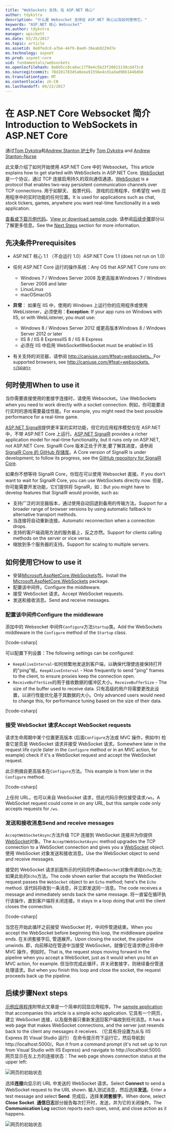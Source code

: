 ```yaml
---
title: "WebSockets 支持，在 ASP.NET 核心"
author: tdykstra
description: "什么是 Websocket 支持在 ASP.NET 核心以及如何使用它。"
keywords: "ASP.NET 核心 Websocket"
ms.author: tdykstra
manager: wpickett
ms.date: 03/25/2017
ms.topic: article
ms.assetid: 0e0fedcd-a7b4-4479-8ae0-36eab0229d7e
ms.technology: aspnet
ms.prod: aspnet-core
uid: fundamentals/websockets
ms.openlocfilehash: 8a6b5cc8ca8ac17f0e4c5b23f20013130cd472c8
ms.sourcegitcommit: 78d28178345a0eea91556e4cd1adad98b1446db8
ms.translationtype: MT
ms.contentlocale: zh-CN
ms.lasthandoff: 09/22/2017
---
```

# <a name="introduction-to-websockets-in-aspnet-core"></a><span data-ttu-id="43241-104">在 ASP.NET Core Websocket 简介</span><span class="sxs-lookup"><span data-stu-id="43241-104">Introduction to WebSockets in ASP.NET Core</span></span>

<span data-ttu-id="43241-105">通过[Tom Dykstra](https://github.com/tdykstra)和[Andrew Stanton 护士](https://github.com/anurse)</span><span class="sxs-lookup"><span data-stu-id="43241-105">By [Tom Dykstra](https://github.com/tdykstra) and [Andrew Stanton-Nurse](https://github.com/anurse)</span></span>

<span data-ttu-id="43241-106">此文章介绍了如何开始使用 ASP.NET Core 中的 Websocket。</span><span class="sxs-lookup"><span data-stu-id="43241-106">This article explains how to get started with WebSockets in ASP.NET Core.</span></span> <span data-ttu-id="43241-107">[WebSocket](https://wikipedia.org/wiki/WebSocket)是一个协议，通过 TCP 连接启用持久的双向通信通道。</span><span class="sxs-lookup"><span data-stu-id="43241-107">[WebSocket](https://wikipedia.org/wiki/WebSocket) is a protocol that enables two-way persistent communication channels over TCP connections.</span></span> <span data-ttu-id="43241-108">用于如聊天、 股票代码、 游戏的应用程序，你希望在 web 应用程序中的实时功能的任何位置。</span><span class="sxs-lookup"><span data-stu-id="43241-108">It is used for applications such as chat, stock tickers, games, anywhere you want real-time functionality in a web application.</span></span>

<span data-ttu-id="43241-109">[查看或下载示例代码](https://github.com/aspnet/Docs/tree/master/aspnetcore/fundamentals/websockets/sample)。</span><span class="sxs-lookup"><span data-stu-id="43241-109">[View or download sample code](https://github.com/aspnet/Docs/tree/master/aspnetcore/fundamentals/websockets/sample).</span></span> <span data-ttu-id="43241-110">请参阅[后续步骤](#next-steps)部分以了解更多信息。</span><span class="sxs-lookup"><span data-stu-id="43241-110">See the [Next Steps](#next-steps) section for more information.</span></span>


## <a name="prerequisites"></a><span data-ttu-id="43241-111">先决条件</span><span class="sxs-lookup"><span data-stu-id="43241-111">Prerequisites</span></span>

* <span data-ttu-id="43241-112">ASP.NET 核心 1.1 （不会运行 1.0）</span><span class="sxs-lookup"><span data-stu-id="43241-112">ASP.NET Core 1.1 (does not run on 1.0)</span></span>
* <span data-ttu-id="43241-113">任何 ASP.NET Core 运行的操作系统：</span><span class="sxs-lookup"><span data-stu-id="43241-113">Any OS that ASP.NET Core runs on:</span></span>
  
  * <span data-ttu-id="43241-114">Windows 7 / Windows Server 2008 及更高版本</span><span class="sxs-lookup"><span data-stu-id="43241-114">Windows 7 / Windows Server 2008 and later</span></span>
  * <span data-ttu-id="43241-115">Linux</span><span class="sxs-lookup"><span data-stu-id="43241-115">Linux</span></span>
  * <span data-ttu-id="43241-116">macOS</span><span class="sxs-lookup"><span data-stu-id="43241-116">macOS</span></span>

* <span data-ttu-id="43241-117">**异常**： 如果在 IIS 中，使用的 Windows 上运行你的应用程序或使用 WebListener，必须使用：</span><span class="sxs-lookup"><span data-stu-id="43241-117">**Exception**: If your app runs on Windows with IIS, or with WebListener, you must use:</span></span>

  * <span data-ttu-id="43241-118">Windows 8 / Windows Server 2012 或更高版本</span><span class="sxs-lookup"><span data-stu-id="43241-118">Windows 8 / Windows Server 2012 or later</span></span>
  * <span data-ttu-id="43241-119">IIS 8 / IIS 8 Express</span><span class="sxs-lookup"><span data-stu-id="43241-119">IIS 8 / IIS 8 Express</span></span>
  * <span data-ttu-id="43241-120">必须在 IIS 中启用 WebSocket</span><span class="sxs-lookup"><span data-stu-id="43241-120">WebSocket must be enabled in IIS</span></span>

* <span data-ttu-id="43241-121">有关支持的浏览器，请参阅 http://caniuse.com/#feat=websockets。</span><span class="sxs-lookup"><span data-stu-id="43241-121">For supported browsers, see http://caniuse.com/#feat=websockets.</span></span>

## <a name="when-to-use-it"></a><span data-ttu-id="43241-122">何时使用</span><span class="sxs-lookup"><span data-stu-id="43241-122">When to use it</span></span>

<span data-ttu-id="43241-123">当你需要直接使用的套接字连接时，请使用 Websocket。</span><span class="sxs-lookup"><span data-stu-id="43241-123">Use WebSockets when you need to work directly with a socket connection.</span></span> <span data-ttu-id="43241-124">例如，你可能要进行实时的游戏需要最佳性能。</span><span class="sxs-lookup"><span data-stu-id="43241-124">For example, you might need the best possible performance for a real-time game.</span></span>

<span data-ttu-id="43241-125">[ASP.NET SignalR](https://docs.microsoft.com/aspnet/signalr/overview/getting-started/introduction-to-signalr)提供更丰富的实时功能，但它的应用程序模型仅在 ASP.NET 中，不带 ASP.NET Core 上运行。</span><span class="sxs-lookup"><span data-stu-id="43241-125">[ASP.NET SignalR](https://docs.microsoft.com/aspnet/signalr/overview/getting-started/introduction-to-signalr) provides a richer application model for real-time functionality, but it runs only on ASP.NET, not ASP.NET Core.</span></span> <span data-ttu-id="43241-126">SignalR Core 版本正处于开发;要了解其进度，请参阅[SignalR Core 的 GitHub 存储库](https://github.com/aspnet/SignalR)。</span><span class="sxs-lookup"><span data-stu-id="43241-126">A Core version of SignalR is under development; to follow its progress, see the [GitHub repository for SignalR Core](https://github.com/aspnet/SignalR).</span></span>

<span data-ttu-id="43241-127">如果你不想等待 SignalR Core，你现在可以使用 Websocket 直接。</span><span class="sxs-lookup"><span data-stu-id="43241-127">If you don't want to wait for SignalR Core, you can use WebSockets directly now.</span></span> <span data-ttu-id="43241-128">但是，你可能需要开发功能，它们提供将 SignalR，如：</span><span class="sxs-lookup"><span data-stu-id="43241-128">But you might have to develop features that SignalR would provide, such as:</span></span>

* <span data-ttu-id="43241-129">支持广泛的浏览器版本，通过使用自动回退到备用的传输方法。</span><span class="sxs-lookup"><span data-stu-id="43241-129">Support for a broader range of browser versions by using automatic fallback to alternative transport methods.</span></span>
* <span data-ttu-id="43241-130">当连接将自动重新连接。</span><span class="sxs-lookup"><span data-stu-id="43241-130">Automatic reconnection when a connection drops.</span></span>
* <span data-ttu-id="43241-131">支持的客户端调用方法的服务器上，反之亦然。</span><span class="sxs-lookup"><span data-stu-id="43241-131">Support for clients calling methods on the server or vice versa.</span></span>
* <span data-ttu-id="43241-132">缩放到多个服务器的支持。</span><span class="sxs-lookup"><span data-stu-id="43241-132">Support for scaling to multiple servers.</span></span>

## <a name="how-to-use-it"></a><span data-ttu-id="43241-133">如何使用它</span><span class="sxs-lookup"><span data-stu-id="43241-133">How to use it</span></span>

* <span data-ttu-id="43241-134">安装[Microsoft.AspNetCore.WebSockets](https://www.nuget.org/packages/Microsoft.AspNetCore.WebSockets/)包。</span><span class="sxs-lookup"><span data-stu-id="43241-134">Install the [Microsoft.AspNetCore.WebSockets](https://www.nuget.org/packages/Microsoft.AspNetCore.WebSockets/) package.</span></span>
* <span data-ttu-id="43241-135">配置该中间件。</span><span class="sxs-lookup"><span data-stu-id="43241-135">Configure the middleware.</span></span>
* <span data-ttu-id="43241-136">接受 WebSocket 请求。</span><span class="sxs-lookup"><span data-stu-id="43241-136">Accept WebSocket requests.</span></span>
* <span data-ttu-id="43241-137">发送和接收消息。</span><span class="sxs-lookup"><span data-stu-id="43241-137">Send and receive messages.</span></span>

### <a name="configure-the-middleware"></a><span data-ttu-id="43241-138">配置该中间件</span><span class="sxs-lookup"><span data-stu-id="43241-138">Configure the middleware</span></span>

<span data-ttu-id="43241-139">添加中的 Websocket 中间件`Configure`方法`Startup`类。</span><span class="sxs-lookup"><span data-stu-id="43241-139">Add the WebSockets middleware in the `Configure` method of the `Startup` class.</span></span>

[!code-csharp[](websockets/sample/Startup.cs?name=UseWebSockets)]

<span data-ttu-id="43241-140">可以配置下列设置：</span><span class="sxs-lookup"><span data-stu-id="43241-140">The following settings can be configured:</span></span>

* <span data-ttu-id="43241-141">`KeepAliveInterval`-如何频繁地发送到客户端，以确保代理使连接保持打开的"ping"帧。</span><span class="sxs-lookup"><span data-stu-id="43241-141">`KeepAliveInterval` - How frequently to send "ping" frames to the client, to ensure proxies keep the connection open.</span></span>
* <span data-ttu-id="43241-142">`ReceiveBufferSize`的用于接收数据的缓冲区大小。</span><span class="sxs-lookup"><span data-stu-id="43241-142">`ReceiveBufferSize` - The size of the buffer used to receive data.</span></span> <span data-ttu-id="43241-143">只有高级的用户将需要更改此设置，以进行性能优化基于其数据的大小。</span><span class="sxs-lookup"><span data-stu-id="43241-143">Only advanced users would need to change this, for performance tuning based on the size of their data.</span></span>

[!code-csharp[](websockets/sample/Startup.cs?name=UseWebSocketsOptions)]

### <a name="accept-websocket-requests"></a><span data-ttu-id="43241-144">接受 WebSocket 请求</span><span class="sxs-lookup"><span data-stu-id="43241-144">Accept WebSocket requests</span></span>

<span data-ttu-id="43241-145">请求生命周期中某个位置更高版本 (后面`Configure`方法或 MVC 操作，例如中) 检查它是否是 WebSocket 请求并接受 WebSocket 请求。</span><span class="sxs-lookup"><span data-stu-id="43241-145">Somewhere later in the request life cycle (later in the `Configure` method or in an MVC action, for example) check if it's a WebSocket request and accept the WebSocket request.</span></span>

<span data-ttu-id="43241-146">此示例摘自更高版本在`Configure`方法。</span><span class="sxs-lookup"><span data-stu-id="43241-146">This example is from later in the `Configure` method.</span></span>

[!code-csharp[](websockets/sample/Startup.cs?name=AcceptWebSocket&highlight=7)]

<span data-ttu-id="43241-147">上任何 URL，也可以来自 WebSocket 请求，但此代码示例仅接受请求`/ws`。</span><span class="sxs-lookup"><span data-stu-id="43241-147">A WebSocket request could come in on any URL, but this sample code only accepts requests for `/ws`.</span></span>

### <a name="send-and-receive-messages"></a><span data-ttu-id="43241-148">发送和接收消息</span><span class="sxs-lookup"><span data-stu-id="43241-148">Send and receive messages</span></span>

<span data-ttu-id="43241-149">`AcceptWebSocketAsync`方法升级 TCP 连接到 WebSocket 连接并为你提供[WebSocket](https://docs.microsoft.com/dotnet/core/api/system.net.websockets.websocket)对象。</span><span class="sxs-lookup"><span data-stu-id="43241-149">The `AcceptWebSocketAsync` method upgrades the TCP connection to a WebSocket connection and gives you a [WebSocket](https://docs.microsoft.com/dotnet/core/api/system.net.websockets.websocket) object.</span></span> <span data-ttu-id="43241-150">使用 WebSocket 对象发送和接收消息。</span><span class="sxs-lookup"><span data-stu-id="43241-150">Use the WebSocket object to send and receive messages.</span></span>

<span data-ttu-id="43241-151">接受的 WebSocket 请求前面所示的代码将传递`WebSocket`对象传递给`Echo`方法; 如果此处的`Echo`方法。</span><span class="sxs-lookup"><span data-stu-id="43241-151">The code shown earlier that accepts the WebSocket request passes the `WebSocket` object to an `Echo` method; here's the `Echo` method.</span></span> <span data-ttu-id="43241-152">该代码将收到一条消息，并立即发送同一消息。</span><span class="sxs-lookup"><span data-stu-id="43241-152">The code receives a message and immediately sends back the same message.</span></span> <span data-ttu-id="43241-153">将一直留在循环执行该操作，直到客户端将关闭连接。</span><span class="sxs-lookup"><span data-stu-id="43241-153">It stays in a loop doing that until the client closes the connection.</span></span> 

[!code-csharp[](websockets/sample/Startup.cs?name=Echo)]

<span data-ttu-id="43241-154">当您在开始此循环之前接受 WebSocket 时，中间件管道结束。</span><span class="sxs-lookup"><span data-stu-id="43241-154">When you accept the WebSocket before beginning this loop, the middleware pipeline ends.</span></span>  <span data-ttu-id="43241-155">在关闭套接字后, 管道展开。</span><span class="sxs-lookup"><span data-stu-id="43241-155">Upon closing the socket, the pipeline unwinds.</span></span> <span data-ttu-id="43241-156">即，向前移动在管道中当接受 WebSocket，就像它在请求停止将命中 MVC 操作，例如时。</span><span class="sxs-lookup"><span data-stu-id="43241-156">That is, the request stops moving forward in the pipeline when you accept a WebSocket, just as it would when you hit an MVC action, for example.</span></span>  <span data-ttu-id="43241-157">但当你完成此循环，并关闭套接字，则继续备份管道处理请求。</span><span class="sxs-lookup"><span data-stu-id="43241-157">But when you finish this loop and close the socket, the request proceeds back up the pipeline.</span></span>

## <a name="next-steps"></a><span data-ttu-id="43241-158">后续步骤</span><span class="sxs-lookup"><span data-stu-id="43241-158">Next steps</span></span>

<span data-ttu-id="43241-159">[示例应用程序](https://github.com/aspnet/Docs/tree/master/aspnetcore/fundamentals/websockets/sample)附带此文章是一个简单的回显应用程序。</span><span class="sxs-lookup"><span data-stu-id="43241-159">The [sample application](https://github.com/aspnet/Docs/tree/master/aspnetcore/fundamentals/websockets/sample) that accompanies this article is a simple echo application.</span></span> <span data-ttu-id="43241-160">它具有一个网页，建立 WebSocket 连接，以及服务器只重新发送回客户端收到任何消息。</span><span class="sxs-lookup"><span data-stu-id="43241-160">It has a web page that makes WebSocket connections, and the server just resends back to the client any messages it receives.</span></span> <span data-ttu-id="43241-161">（它具有将设置为从与 IIS Express 的 Visual Studio 运行） 在命令提示符下运行它，然后导航到 http://localhost:5000/。</span><span class="sxs-lookup"><span data-stu-id="43241-161">Run it from a command prompt (it's not set up to run from Visual Studio with IIS Express) and navigate to http://localhost:5000.</span></span> <span data-ttu-id="43241-162">网页显示在左上方的连接状态：</span><span class="sxs-lookup"><span data-stu-id="43241-162">The web page shows connection status at the upper left:</span></span>

![网页的初始状态](websockets/_static/start.png)

<span data-ttu-id="43241-164">选择**连接**向显示的 URL 中发送的 WebSocket 请求。</span><span class="sxs-lookup"><span data-stu-id="43241-164">Select **Connect** to send a WebSocket request to the URL shown.</span></span>  <span data-ttu-id="43241-165">输入测试消息，然后选择**发送**。</span><span class="sxs-lookup"><span data-stu-id="43241-165">Enter a test message and select **Send**.</span></span> <span data-ttu-id="43241-166">完成后，选择**关闭套接字**。</span><span class="sxs-lookup"><span data-stu-id="43241-166">When done, select **Close Socket**.</span></span> <span data-ttu-id="43241-167">**通信日志**部分报告每次打开时，发送，并为它的关闭操作。</span><span class="sxs-lookup"><span data-stu-id="43241-167">The **Communication Log** section reports each open, send, and close action as it happens.</span></span>

![网页的初始状态](websockets/_static/end.png)
